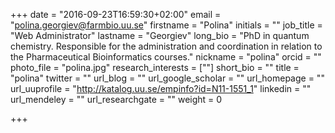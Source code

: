 +++
date = "2016-09-23T16:59:30+02:00"
email = "polina.georgiev@farmbio.uu.se"
firstname = "Polina"
initials = ""
job_title = "Web Administrator"
lastname = "Georgiev"
long_bio = "PhD in quantum chemistry. Responsible for the administration and coordination in relation to the Pharmaceutical Bioinformatics courses."
nickname = "polina"
orcid = ""
photo_file = "polina.jpg"
research_interests = [""]
short_bio = ""
title = "polina"
twitter = ""
url_blog = ""
url_google_scholar = ""
url_homepage = ""
url_uuprofile = "http://katalog.uu.se/empinfo?id=N11-1551_1"
linkedin = ""
url_mendeley = ""
url_researchgate = ""
weight = 0

+++

